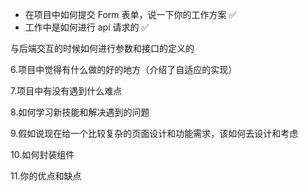 - 在项目中如何提交 Form 表单，说一下你的工作方案 ✅
- 工作中是如何进行 api 请求的 ✅

与后端交互的时候如何进行参数和接口的定义的

6.项目中觉得有什么做的好的地方（介绍了自适应的实现）

7.项目中有没有遇到什么难点

8.如何学习新技能和解决遇到的问题

9.假如说现在给一个比较复杂的页面设计和功能需求，该如何去设计和考虑

10.如何封装组件

11.你的优点和缺点